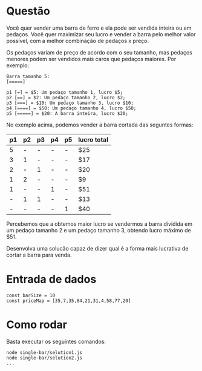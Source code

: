 # Questão

Você quer vender uma barra de ferro e ela pode ser vendida inteira ou em pedaços. Você quer maximizar seu lucro e vender a barra pelo melhor valor possível, com a melhor combinação de pedaços x preço.


Os pedaços variam de preço de acordo com o seu tamanho, mas pedaços menores podem ser vendidos mais caros que pedaços maiores. Por exemplo:

```
Barra tamanho 5:
[=====]

p1 [=] = $5: Um pedaço tamanho 1, lucro $5;
p2 [==] = $2: Um pedaço tamanho 2, lucro $2;
p3 [===] = $10: Um pedaço tamanho 3, lucro $10;
p4 [====] = $50: Um pedaço tamanho 4, lucro $50;
p5 [=====] = $20: A barra inteira, lucro $20;
```

No exemplo acima, podemos vender a barra cortada das seguntes formas:

|p1|p2|p3|p4|p5|lucro total|
|--|--|--|--|--|-----------|
| 5| -| -| -| -|$25|
| 3| 1| -| -| -|$17|
| 2| -| 1| -| -|$20|
| 1| 2| -| -| -| $9|
| 1| -| -| 1| -|$51|
| -| 1| 1| -| -|$13|
| -| -| -| -| 1|$40|

Percebemos que a obtemos maior lucro se vendermos a barra dividida em um pedaço tamanho 2 e um pedaço tamanho 3, obtendo lucro máximo de $51.

Desenvolva uma solucão capaz de dizer qual é a forma mais lucrativa de cortar a barra para venda.

# Entrada de dados

```
const barSize = 10
const priceMap = [35,7,35,84,21,31,4,58,77,20]
```

# Como rodar

Basta executar os seguintes comandos:
```
node single-bar/selution1.js
node single-bar/selution2.js
...
```


